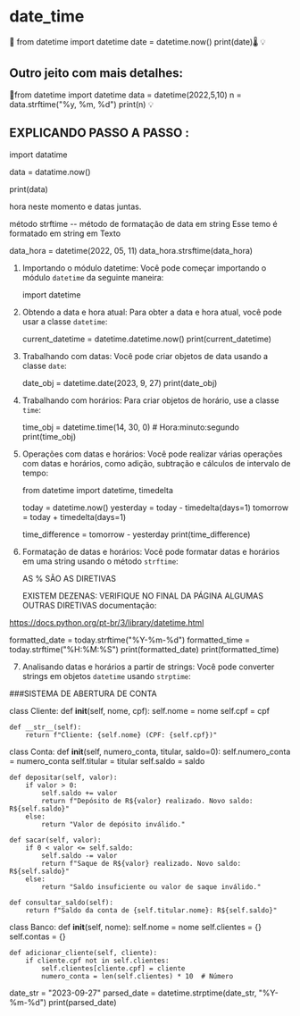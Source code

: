 # date_time

📆 from datetime import datetime 
date = datetime.now()
    print(date)🌡
            💡


## Outro jeito com mais detalhes:

📆from datetime import datetime
data = datetime(2022,5,10)
n = data.strftime("%y, %m, %d")
     print(n)
        💡


 ## EXPLICANDO PASSO A PASSO :

 import datatime 

data = datatime.now()

print(data)

hora neste momento e datas juntas. 


método strftime -- método de formatação de data em string
Esse temo é formatado em string em Texto


data_hora  =  datetime(2022, 05, 11)
data_hora.strsftime(data_hora)




1. Importando o módulo datetime:
   Você pode começar importando o módulo `datetime` da seguinte maneira:

  
   import datetime
 

2. Obtendo a data e hora atual:
   Para obter a data e hora atual, você pode usar a classe `datetime`:

  
   current_datetime = datetime.datetime.now()
   print(current_datetime)
  

3. Trabalhando com datas:
   Você pode criar objetos de data usando a classe `date`:

  
   date_obj = datetime.date(2023, 9, 27)
   print(date_obj)
   

4. Trabalhando com horários:
   Para criar objetos de horário, use a classe `time`:

   time_obj = datetime.time(14, 30, 0)  # Hora:minuto:segundo
   print(time_obj)
 

5. Operações com datas e horários:
   Você pode realizar várias operações com datas e horários, como adição, subtração e cálculos de intervalo de tempo:

   
   from datetime import datetime, timedelta

   today = datetime.now()
   yesterday = today - timedelta(days=1)
   tomorrow = today + timedelta(days=1)

   time_difference = tomorrow - yesterday
   print(time_difference)
   

6. Formatação de datas e horários:
   Você pode formatar datas e horários em uma string usando o método `strftime`:
    
   AS % SÃO AS DIRETIVAS

   EXISTEM DEZENAS:
   VERIFIQUE NO FINAL DA PÁGINA ALGUMAS OUTRAS DIRETIVAS
documentação: 

https://docs.python.org/pt-br/3/library/datetime.html   
 
   formatted_date = today.strftime("%Y-%m-%d")
   formatted_time = today.strftime("%H:%M:%S")
   print(formatted_date)
   print(formatted_time)


7. Analisando datas e horários a partir de strings:
   Você pode converter strings em objetos `datetime` usando `strptime`:

###SISTEMA DE ABERTURA DE CONTA 

class Cliente:
    def __init__(self, nome, cpf):
        self.nome = nome
        self.cpf = cpf

    def __str__(self):
        return f"Cliente: {self.nome} (CPF: {self.cpf})"


class Conta:
    def __init__(self, numero_conta, titular, saldo=0):
        self.numero_conta = numero_conta
        self.titular = titular
        self.saldo = saldo

    def depositar(self, valor):
        if valor > 0:
            self.saldo += valor
            return f"Depósito de R${valor} realizado. Novo saldo: R${self.saldo}"
        else:
            return "Valor de depósito inválido."

    def sacar(self, valor):
        if 0 < valor <= self.saldo:
            self.saldo -= valor
            return f"Saque de R${valor} realizado. Novo saldo: R${self.saldo}"
        else:
            return "Saldo insuficiente ou valor de saque inválido."

    def consultar_saldo(self):
        return f"Saldo da conta de {self.titular.nome}: R${self.saldo}"


class Banco:
    def __init__(self, nome):
        self.nome = nome
        self.clientes = {}
        self.contas = {}

    def adicionar_cliente(self, cliente):
        if cliente.cpf not in self.clientes:
            self.clientes[cliente.cpf] = cliente
            numero_conta = len(self.clientes) * 10  # Número 

  
   date_str = "2023-09-27"
   parsed_date = datetime.strptime(date_str, "%Y-%m-%d")
   print(parsed_date)

